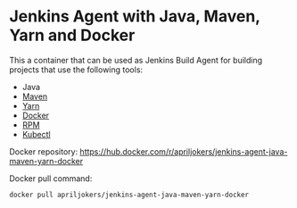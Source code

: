 # Jenkins Agent with Java, Maven, Yarn and Docker
This a container that can be used as Jenkins Build Agent for building projects that use the following tools:
* Java
* [Maven](https://maven.apache.org/)
* [Yarn](https://yarnpkg.com/)
* [Docker](https://www.docker.com/)
* [RPM](https://nl.wikipedia.org/wiki/RPM_Package_Manager)
* [Kubectl](https://kubernetes.io/docs/reference/kubectl/overview/)

Docker repository: https://hub.docker.com/r/apriljokers/jenkins-agent-java-maven-yarn-docker

Docker pull command:
```bash
docker pull apriljokers/jenkins-agent-java-maven-yarn-docker
```
